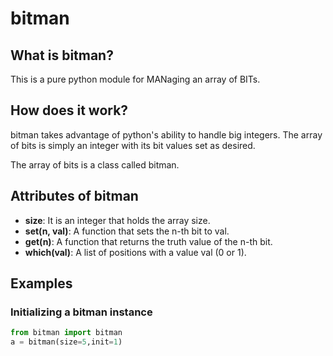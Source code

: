 # bitman

## What is bitman?
This is a pure python module for MANaging an array of BITs. 

## How does it work?
bitman takes advantage of python's ability to handle big integers. The array of bits is simply an integer with its bit values set as desired. 

The array of bits is a class called bitman.

## Attributes of bitman

* **size**: It is an integer that holds the array size.
* **set(n, val)**: A function that sets the n-th bit to val.
* **get(n)**:	A function that returns the truth value of the n-th bit.
* **which(val)**: A list of positions with a value val (0 or 1).


## Examples

### Initializing a bitman instance

```python
from bitman import bitman
a = bitman(size=5,init=1)
```


